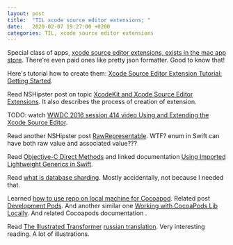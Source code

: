 ```yaml
---
layout: post
title:  "TIL xcode source editor extensions; "
date:   2020-02-07 19:27:00 +0200
categories: TIL, xcode source editor extensions
---
```

Special class of apps, [xcode source editor extensions, exists in the mac app store](https://apps.apple.com/de/story/id1380861178?l=en). There're even paid ones like pretty json formatter. Good to know that!

Here's tutorial how to create them: [Xcode Source Editor Extension Tutorial: Getting Started](https://www.vadimbulavin.com/xcode-source-editor-extension-tutorial/).

Read NSHipster post on topic [XcodeKit and Xcode Source Editor Extensions](https://nshipster.com/xcode-source-extensions/). It also describes the process of creation of extension.

TODO: watch [WWDC 2016 session 414 video Using and Extending the Xcode Source Editor](https://developer.apple.com/videos/play/wwdc2016/414/).

Read another NSHipster post [RawRepresentable](https://nshipster.com/rawrepresentable/). WTF? enum in Swift can have both raw value and associated value???

Read [Objective-C Direct Methods](https://nshipster.com/direct/) and linked documentation [Using Imported Lightweight Generics in Swift](https://developer.apple.com/documentation/swift/imported_c_and_objective-c_apis/using_imported_lightweight_generics_in_swift).

Read [what is database sharding](https://medium.com/@jeeyoungk/how-sharding-works-b4dec46b3f6). Mostly accidentally, not because I needed that.

Learned [how to use repo on local machine for Cocoapod](http://guides.cocoapods.org/using/the-podfile.html#using-the-files-from-a-folder-local-to-the-machine). Related post [Development Pods](https://www.cocoanetics.com/2014/07/development-pods/). And another similar one [Working with CocoaPods Lib Locally](https://medium.com/stantmob/working-with-cocoapods-lib-locally-8f5665f059af). And related Cocoapods documentation [](https://guides.cocoapods.org/making/private-cocoapods.html).

Read [The Illustrated Transformer](https://jalammar.github.io/illustrated-transformer/) [russian translation](https://habr.com/ru/post/486358/). Very interesting reading. A lot of illustrations.
